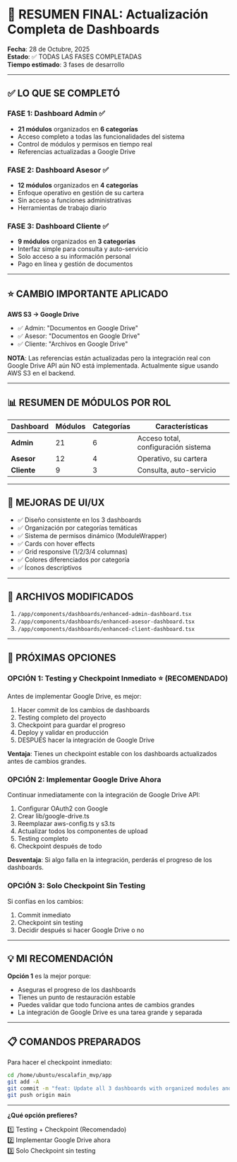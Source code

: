 # 🎉 RESUMEN FINAL: Actualización Completa de Dashboards

**Fecha**: 28 de Octubre, 2025  
**Estado**: ✅ TODAS LAS FASES COMPLETADAS  
**Tiempo estimado**: 3 fases de desarrollo  

---

## ✅ LO QUE SE COMPLETÓ

### FASE 1: Dashboard Admin ✅
- **21 módulos** organizados en **6 categorías**
- Acceso completo a todas las funcionalidades del sistema
- Control de módulos y permisos en tiempo real
- Referencias actualizadas a Google Drive

### FASE 2: Dashboard Asesor ✅
- **12 módulos** organizados en **4 categorías**
- Enfoque operativo en gestión de su cartera
- Sin acceso a funciones administrativas
- Herramientas de trabajo diario

### FASE 3: Dashboard Cliente ✅
- **9 módulos** organizados en **3 categorías**
- Interfaz simple para consulta y auto-servicio
- Solo acceso a su información personal
- Pago en línea y gestión de documentos

---

## ⭐ CAMBIO IMPORTANTE APLICADO

**AWS S3 → Google Drive**
- ✅ Admin: "Documentos en Google Drive"
- ✅ Asesor: "Documentos en Google Drive"
- ✅ Cliente: "Archivos en Google Drive"

**NOTA**: Las referencias están actualizadas pero la integración real con Google Drive API aún NO está implementada. Actualmente sigue usando AWS S3 en el backend.

---

## 📊 RESUMEN DE MÓDULOS POR ROL

| Dashboard | Módulos | Categorías | Características |
|-----------|---------|------------|-----------------|
| **Admin** | 21 | 6 | Acceso total, configuración sistema |
| **Asesor** | 12 | 4 | Operativo, su cartera |
| **Cliente** | 9 | 3 | Consulta, auto-servicio |

---

## 🎨 MEJORAS DE UI/UX

- ✅ Diseño consistente en los 3 dashboards
- ✅ Organización por categorías temáticas
- ✅ Sistema de permisos dinámico (ModuleWrapper)
- ✅ Cards con hover effects
- ✅ Grid responsive (1/2/3/4 columnas)
- ✅ Colores diferenciados por categoría
- ✅ Íconos descriptivos

---

## 📝 ARCHIVOS MODIFICADOS

1. `/app/components/dashboards/enhanced-admin-dashboard.tsx`
2. `/app/components/dashboards/enhanced-asesor-dashboard.tsx`
3. `/app/components/dashboards/enhanced-client-dashboard.tsx`

---

## 🔄 PRÓXIMAS OPCIONES

### OPCIÓN 1: Testing y Checkpoint Inmediato ⭐ (RECOMENDADO)
Antes de implementar Google Drive, es mejor:
1. Hacer commit de los cambios de dashboards
2. Testing completo del proyecto
3. Checkpoint para guardar el progreso
4. Deploy y validar en producción
5. DESPUÉS hacer la integración de Google Drive

**Ventaja**: Tienes un checkpoint estable con los dashboards actualizados antes de cambios grandes.

### OPCIÓN 2: Implementar Google Drive Ahora
Continuar inmediatamente con la integración de Google Drive API:
1. Configurar OAuth2 con Google
2. Crear lib/google-drive.ts
3. Reemplazar aws-config.ts y s3.ts
4. Actualizar todos los componentes de upload
5. Testing completo
6. Checkpoint después de todo

**Desventaja**: Si algo falla en la integración, perderás el progreso de los dashboards.

### OPCIÓN 3: Solo Checkpoint Sin Testing
Si confías en los cambios:
1. Commit inmediato
2. Checkpoint sin testing
3. Decidir después si hacer Google Drive o no

---

## 💡 MI RECOMENDACIÓN

**Opción 1** es la mejor porque:
- Aseguras el progreso de los dashboards
- Tienes un punto de restauración estable
- Puedes validar que todo funciona antes de cambios grandes
- La integración de Google Drive es una tarea grande y separada

---

## 📋 COMANDOS PREPARADOS

Para hacer el checkpoint inmediato:
```bash
cd /home/ubuntu/escalafin_mvp/app
git add -A
git commit -m "feat: Update all 3 dashboards with organized modules and Google Drive references"
git push origin main
```

---

**¿Qué opción prefieres?**

1️⃣ Testing + Checkpoint (Recomendado)  
2️⃣ Implementar Google Drive ahora  
3️⃣ Solo Checkpoint sin testing  

